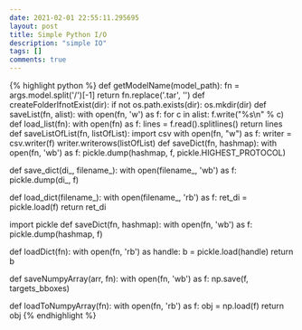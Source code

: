 ```yaml
---
date: 2021-02-01 22:55:11.295695
layout: post
title: Simple Python I/O
description: "simple IO"
tags: []
comments: true
---
```

{% highlight python %}
def getModelName(model_path):
    fn = args.model.split('/')[-1]
    return fn.replace('.tar', '')
def createFolderIfnotExist(dir):
    if not os.path.exists(dir):
        os.mkdir(dir)
def saveList(fn, alist):
    with open(fn, 'w') as f:
        for c in alist:
            f.write("%s\n" % c)
def load_list(fn):
    with open(fn) as f:
        lines = f.read().splitlines()
    return  lines
def saveListOfList(fn, listOfList):
    import csv
    with open(fn, "w") as f:
        writer = csv.writer(f)
        writer.writerows(listOfList)
def saveDict(fn, hashmap):
    with open(fn, 'wb') as f:
        pickle.dump(hashmap, f, pickle.HIGHEST_PROTOCOL)
        
def save_dict(di_, filename_):
    with open(filename_, 'wb') as f:
        pickle.dump(di_, f)

def load_dict(filename_):
    with open(filename_, 'rb') as f:
        ret_di = pickle.load(f)
    return ret_di

import pickle
def saveDict(fn, hashmap):
    with open(fn, 'wb') as f:
        pickle.dump(hashmap, f)

def loadDict(fn):
    with open(fn, 'rb') as handle:
        b = pickle.load(handle)
    return b

def saveNumpyArray(arr, fn):
    with open(fn, 'wb') as f:
        np.save(f, targets_bboxes)
        
def loadToNumpyArray(fn):
    with open(fn, 'rb') as f:
        obj = np.load(f)
    return obj
{% endhighlight %}
